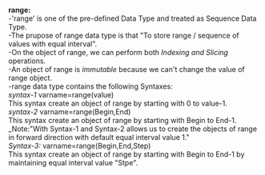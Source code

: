 **range:**<br>
-'range' is one of the pre-defined Data Type and treated as Sequence Data Type.<br>
-The prupose of range data type is that "To store range / sequence of values with equal interval".<br>
-On the object of range, we can perform both _Indexing and Slicing_ operations.<br>
-An object of range is _immutable_ because we can't change the value of range object.<br>
-range data type contains the following Syntaxes:<br>
_syntax-1_ varname=range(value)<br>
This syntax create an object of range by starting with 0 to value-1.<br>
_syntax-2_ varname=range(Begin,End)<br>
This syntax create an object of range by starting with Begin to End-1.<br>
_Note:"With Syntax-1 and Syntax-2 allows us to create the objects of range in forward direction  with default equal interval value 1."<br>
_Syntax-3:_ varname=range(Begin,End,Step)<br>
This syntax create an object of range by starting with Begin to End-1 by maintaining equal interval value "Stpe".
